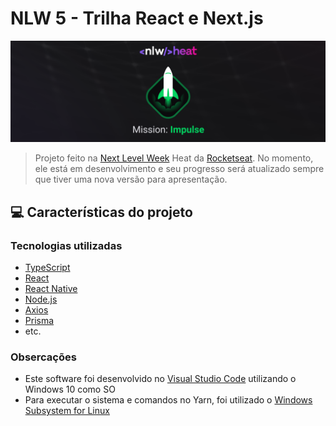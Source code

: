 # NLW 5 - Trilha React e Next.js

<img src="./public/nlw-heat-impulse-logo.png" alt="Imagem Logo">

> Projeto feito na [Next Level Week](nextlevelweek.com) Heat da [Rocketseat](https://www.rocketseat.com.br). No momento, ele está em desenvolvimento e seu progresso será atualizado sempre que tiver uma nova versão para apresentação. 
<!-- > O projeto consiste em uma página para reprodução de um podcast chamado Podcastr.

### Ajustes e melhorias

O projeto ainda está em desenvolvimento e, após a finalização do projeto no curso, as seguintes alterações são planejadas:

- [x] Inserção de ícones nos botões
- [ ] Responsividade
- [ ] Tema escuro
- [ ] Estudar a possibilidade de PWA (Progressive Web App)
- [ ] Estudar a possibilidade de usar o framework [Electron](https://www.electronjs.org) para uma versão desktop -->

## 💻 Características do projeto

### Tecnologias utilizadas
* [TypeScript](https://www.typescriptlang.org)
* [React](https://pt-br.reactjs.org)
* [React Native](https://reactnative.dev)
* [Node.js](https://nodejs.org/en/)
* [Axios](https://axios-http.com)
* [Prisma](https://www.prisma.io)
* etc.

### Obsercações
* Este software foi desenvolvido no [Visual Studio Code](https://code.visualstudio.com) utilizando o Windows 10 como SO
* Para executar o sistema e comandos no Yarn, foi utilizado o [Windows Subsystem for Linux](https://docs.microsoft.com/pt-br/windows/wsl/install)

<!-- ## 🔥 Preview
[![Deploy with Vercel](https://vercel.com/button)](https://nlw5-reactjs-com-nextjs.vercel.app) -->